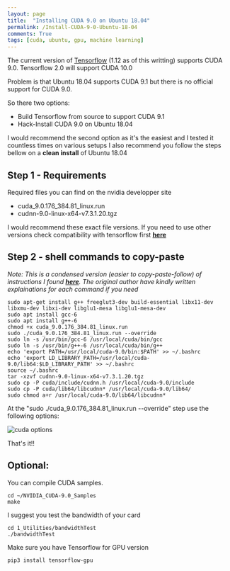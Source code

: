 ```yaml
---
layout: page
title:  "Installing CUDA 9.0 on Ubuntu 18.04"
permalink: /Install-CUDA-9-0-Ubuntu-18-04
comments: True
tags: [cuda, ubuntu, gpu, machine learning]
---
```



The current version of [Tensorflow](https://www.tensorflow.org/install/source) (1.12 as of this writting) supports CUDA 9.0. Tensorflow 2.0 will support CUDA 10.0

Problem is that Ubuntu 18.04 supports CUDA 9.1 but there is no official support for CUDA 9.0.

So there two options:
*	Build Tensorflow from source to support CUDA 9.1
*	Hack-Install CUDA 9.0 on Ubuntu 18.04

I would recommend the second option as it's the easiest and I tested it countless times on various setups
I also recommend you follow the steps bellow on a **clean install** of Ubuntu 18.04

## Step 1 - Requirements
Required files you can find on the nvidia developper site
*	cuda_9.0.176_384.81_linux.run
*	cudnn-9.0-linux-x64-v7.3.1.20.tgz

I would recommend these exact file versions. If you need to use other versions check compatibility with tensorflow first [__here__](https://www.tensorflow.org/install/source)


## Step 2 - shell commands to copy-paste
_Note: This is a condensed version (easier to copy-paste-follow) of instructions I found [__here__](https://gist.github.com/Mahedi-61/2a2f1579d4271717d421065168ce6a73).
The original author have kindly written explainations for each command if you need_

```shell
sudo apt-get install g++ freeglut3-dev build-essential libx11-dev libxmu-dev libxi-dev libglu1-mesa libglu1-mesa-dev
sudo apt install gcc-6
sudo apt install g++-6
chmod +x cuda_9.0.176_384.81_linux.run
sudo ./cuda_9.0.176_384.81_linux.run --override
sudo ln -s /usr/bin/gcc-6 /usr/local/cuda/bin/gcc
sudo ln -s /usr/bin/g++-6 /usr/local/cuda/bin/g++
echo 'export PATH=/usr/local/cuda-9.0/bin:$PATH' >> ~/.bashrc
echo 'export LD_LIBRARY_PATH=/usr/local/cuda-9.0/lib64:$LD_LIBRARY_PATH' >> ~/.bashrc
source ~/.bashrc
tar -xzvf cudnn-9.0-linux-x64-v7.3.1.20.tgz
sudo cp -P cuda/include/cudnn.h /usr/local/cuda-9.0/include
sudo cp -P cuda/lib64/libcudnn* /usr/local/cuda-9.0/lib64/
sudo chmod a+r /usr/local/cuda-9.0/lib64/libcudnn*
```

At the "sudo ./cuda_9.0.176_384.81_linux.run --override" step use the following options:

![cuda options](/assets/cuda/cuda_install.png)

That's it!!

## Optional:
You can compile CUDA samples.
```shell
cd ~/NVIDIA_CUDA-9.0_Samples
make
```

I suggest you test the bandwidth of your card
```shell
cd 1_Utilities/bandwidthTest
./bandwidthTest
```

Make sure you have Tensorflow for GPU version
```bash
pip3 install tensorflow-gpu
```